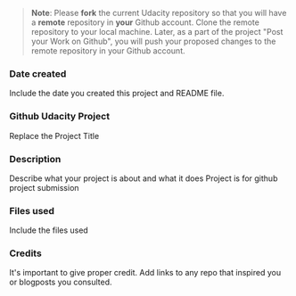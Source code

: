>**Note**: Please **fork** the current Udacity repository so that you will have a **remote** repository in **your** Github account. Clone the remote repository to your local machine. Later, as a part of the project "Post your Work on Github", you will push your proposed changes to the remote repository in your Github account.

### Date created
Include the date you created this project and README file.

### Github Udacity Project 
Replace the Project Title

### Description
Describe what your project is about and what it does
Project is for github project submission

### Files used
Include the files used

### Credits
It's important to give proper credit. Add links to any repo that inspired you or blogposts you consulted.

